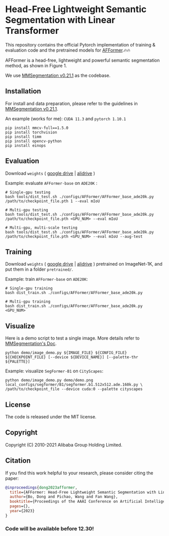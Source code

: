 # Head-Free Lightweight Semantic Segmentation with Linear Transformer

This repository contains the official Pytorch implementation of training & evaluation code and the pretrained models for [AFFormer](https://arxiv.org/abs/xxxx).🔥🔥

AFFormer is a head-free, lightweight and powerful semantic segmentation method, as shown in Figure 1.

We use [MMSegmentation v0.21.1](https://github.com/open-mmlab/mmsegmentation/tree/v0.21.1) as the codebase.

## Installation

For install and data preparation, please refer to the guidelines in [MMSegmentation v0.21.1](https://github.com/open-mmlab/mmsegmentation/tree/v0.21.1).

An example (works for me): ```CUDA 11.3``` and  ```pytorch 1.10.1```

```
pip install mmcv-full==1.5.0
pip install torchvision
pip install timm
pip install opencv-python
pip install einops
```

## Evaluation

Download `weights`
(
[google drive](https://drive.google.com/drive/folders/1Mru24qPdta9o8aLn1RwT8EapiQCih1Sw?usp=share_link) |
[alidrive](https://www.aliyundrive.com/s/Ha2xMsG9ufy)
)

Example: evaluate ```AFFormer-base``` on ```ADE20K``` :

```
# Single-gpu testing
bash tools/dist_test.sh ./configs/AFFormer/AFFormer_base_ade20k.py /path/to/checkpoint_file.pth 1 --eval mIoU

# Multi-gpu testing
bash tools/dist_test.sh ./configs/AFFormer/AFFormer_base_ade20k.py /path/to/checkpoint_file.pth <GPU_NUM> --eval mIoU

# Multi-gpu, multi-scale testing
bash tools/dist_test.sh ./configs/AFFormer/AFFormer_base_ade20k.py /path/to/checkpoint_file.pth <GPU_NUM> --eval mIoU --aug-test
```

## Training

Download `weights`
(
[google drive](https://drive.google.com/drive/folders/1Mru24qPdta9o8aLn1RwT8EapiQCih1Sw?usp=share_link) |
[alidrive](https://www.aliyundrive.com/s/Ha2xMsG9ufy)
)
pretrained on ImageNet-1K, and put them in a folder ```pretrained/```.

Example: train ```AFFormer-base``` on ```ADE20K```:

```
# Single-gpu training
bash dist_train.sh ./configs/AFFormer/AFFormer_base_ade20k.py

# Multi-gpu training
bash dist_train.sh ./configs/AFFormer/AFFormer_base_ade20k.py <GPU_NUM>
```

## Visualize

Here is a demo script to test a single image. More details refer to [MMSegmentation's Doc](https://mmsegmentation.readthedocs.io/en/latest/get_started.html).

```shell
python demo/image_demo.py ${IMAGE_FILE} ${CONFIG_FILE} ${CHECKPOINT_FILE} [--device ${DEVICE_NAME}] [--palette-thr ${PALETTE}]
```

Example: visualize ```SegFormer-B1``` on ```CityScapes```:

```shell
python demo/image_demo.py demo/demo.png local_configs/segformer/B1/segformer.b1.512x512.ade.160k.py \
/path/to/checkpoint_file --device cuda:0 --palette cityscapes
```

## License

The code is released under the MIT license.


## Copyright

Copyright (C) 2010-2021 Alibaba Group Holding Limited.

## Citation

If you find this work helpful to your research, please consider citing the paper:

```bibtex
@inproceedings{dong2023afformer,
  title={AFFormer: Head-Free Lightweight Semantic Segmentation with Linear Transformer},
  author={Bo, Dong and Pichao, Wang and Fan Wang},
  booktitle={Proceedings of the AAAI Conference on Artificial Intelligence},
  pages={},
  year={2023}
}
```

### Code will be available before 12.30!

